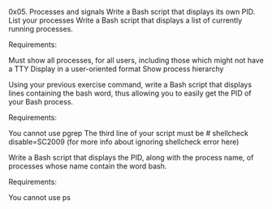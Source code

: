 0x05. Processes and signals
Write a Bash script that displays its own PID.
List your processes
Write a Bash script that displays a list of currently running processes.

Requirements:

Must show all processes, for all users, including those which might not have a TTY
Display in a user-oriented format
Show process hierarchy

Using your previous exercise command, write a Bash script that displays lines containing the bash word, thus allowing you to easily get the PID of your Bash process.

Requirements:

You cannot use pgrep
The third line of your script must be # shellcheck disable=SC2009 (for more info about ignoring shellcheck error here)

Write a Bash script that displays the PID, along with the process name, of processes whose name contain the word bash.

Requirements:

You cannot use ps
